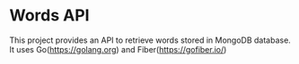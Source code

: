 # Words API

This project provides an API to retrieve words stored in MongoDB database. It uses Go(https://golang.org) and Fiber(https://gofiber.io/)